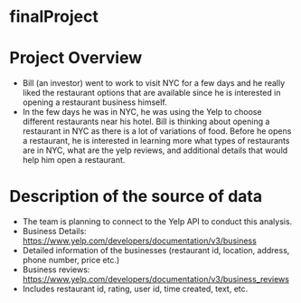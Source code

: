 # finalProject

# Project Overview

 - Bill (an investor) went to work to visit NYC for a few days and he really liked the restaurant options that are available since he is interested in opening a restaurant business himself.  
 - In the few days he was in NYC, he was using the Yelp to choose different restaurants near his hotel. Bill is thinking about opening a restaurant in NYC as there is a lot of variations of food. Before he opens a restaurant, he is interested in learning more what types of restaurants are in NYC, what are the yelp reviews, and additional details that would help him open a restaurant.

# Description of the source of data

 - The team is planning to connect to the Yelp API to conduct this analysis.
 - Business Details: https://www.yelp.com/developers/documentation/v3/business
 - Detailed information of the businesses (restaurant id, location, address, phone number, price etc.) 
 - Business reviews: https://www.yelp.com/developers/documentation/v3/business_reviews
 - Includes restaurant id, rating, user id, time created, text, etc.


